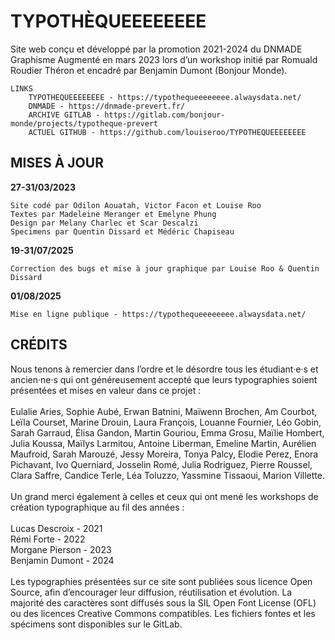 # TYPOTHÈQUEEEEEEEE

Site web conçu et développé par la promotion 2021-2024 du DNMADE Graphisme Augmenté en mars 2023 lors d’un workshop initié par Romuald Roudier Théron et encadré par Benjamin Dumont (Bonjour Monde).

	LINKS
		TYPOTHEQUEEEEEEEE - https://typothequeeeeeeee.alwaysdata.net/
		DNMADE - https://dnmade-prevert.fr/
		ARCHIVE GITLAB - https://gitlab.com/bonjour-monde/projects/typotheque-prevert
		ACTUEL GITHUB - https://github.com/louiseroo/TYPOTHEQUEEEEEEEE
		


## MISES À JOUR

**27-31/03/2023**

	Site codé par Odilon Aouatah, Victor Facon et Louise Roo
	Textes par Madeleine Meranger et Emelyne Phung
    Design par Melany Charlec et Scar Descalzi
    Specimens par Quentin Dissard et Médéric Chapiseau


**19-31/07/2025**

	Correction des bugs et mise à jour graphique par Louise Roo & Quentin Dissard


**01/08/2025** 

	Mise en ligne publique - https://typothequeeeeeeee.alwaysdata.net/


## CRÉDITS

Nous tenons à remercier dans l’ordre et le désordre tous les étudiant·e·s et ancien·ne·s qui ont généreusement accepté que leurs typographies soient présentées et mises en valeur dans ce projet :\
\
Eulalie Aries, Sophie Aubé, Erwan Batnini, Maïwenn Brochen, Am Courbot, Leïla Courset, Marine Drouin, Laura François, Louanne Fournier, Léo Gobin, Sarah Garraud, Élisa Gandon, Martin Gouriou, Emma Grosu, Maïlie Hombert, Julia Koussa, Maïlys Larmitou, Antoine Liberman, Emeline Martin, Aurélien Maufroid, Sarah Marouzé, Jessy Moreira, Tonya Palcy, Elodie Perez, Enora Pichavant, Ivo Querniard, Josselin Romé, Julia Rodriguez, Pierre Roussel, Clara Saffre, Candice Terle, Léa Toluzzo, Yassmine Tissaoui, Marion Villette.\
\
Un grand merci également à celles et ceux qui ont mené les workshops de création typographique au fil des années :\
\
Lucas Descroix - 2021\
Rémi Forte - 2022\
Morgane Pierson - 2023\
Benjamin Dumont - 2024\
\
Les typographies présentées sur ce site sont publiées sous licence Open Source, afin d’encourager leur diffusion, réutilisation et évolution. La majorité des caractères sont diffusés sous la SIL Open Font License (OFL) ou des licences Creative Commons compatibles. Les fichiers fontes et les spécimens sont disponibles sur le GitLab.